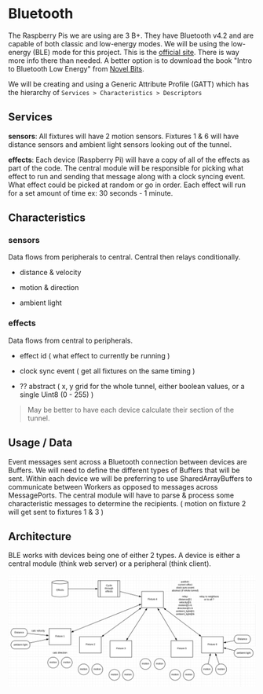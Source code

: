 # Bluetooth

The Raspberry Pis we are using are 3 B+. They have Bluetooth v4.2 and are capable of both classic and low-energy modes. We will be using the low-energy (BLE) mode for this project. This is the [official site](https://www.bluetooth.com/develop-with-bluetooth/). There is way more info there than needed. A better option is to download the book "Intro to Bluetooth Low Energy" from [Novel Bits](https://www.novelbits.io/products).

We will be creating and using a Generic Attribute Profile (GATT) which has the hierarchy of
`Services > Characteristics > Descriptors`

## Services

**sensors**: All fixtures will have 2 motion sensors. Fixtures 1 & 6 will have distance sensors and ambient light sensors looking out of the tunnel.

**effects**: Each device (Raspberry Pi) will have a copy of all of the effects as part of the code. The central module will be responsible for picking what effect to run and sending that message along with a clock syncing event. What effect could be picked at random or go in order. Each effect will run for a set amount of time ex: 30 seconds - 1 minute.

## Characteristics

### sensors

Data flows from peripherals to central. Central then relays conditionally.

- distance & velocity

- motion & direction

- ambient light

### effects

Data flows from central to peripherals.

- effect id ( what effect to currently be running )

- clock sync event ( get all fixtures on the same timing )

- ?? abstract ( x, y grid for the whole tunnel, either boolean values, or a single Uint8 (0 - 255) )

> May be better to have each device calculate their section of the tunnel.

## Usage / Data

Event messages sent across a Bluetooth connection between devices are Buffers. We will need to define the different types of Buffers that will be sent. Within each device we will be preferring to use SharedArrayBuffers to communicate between Workers as opposed to messages across MessagePorts. The central module will have to parse & process some characteristic messages to determine the recipients. ( motion on fixture 2 will get sent to fixtures 1 & 3 )

## Architecture

BLE works with devices being one of either 2 types. A device is either a central module (think web server) or a peripheral (think client).

![](./bluetooth-architecture.png)
